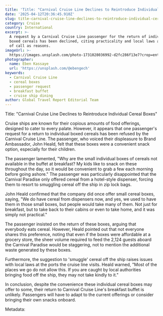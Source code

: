 ```yaml
---
title: 'Title: "Carnival Cruise Line Declines to Reintroduce Individual Cereal Boxes"'
date: '2025-04-12T20:36:45.910Z'
slug: title-carnival-cruise-line-declines-to-reintroduce-individual-cereal-boxes
category: Cruise
country: International
excerpt: >-
  A request by a Carnival Cruise Line passenger for the return of individual
  boxed cereals has been declined, citing practicality and local laws at ports
  of call as reasons.
imageUrl: >-
  https://images.unsplash.com/photo-1731028036992-d2fc286f13e7?crop=entropy&cs=tinysrgb&fit=max&fm=jpg&ixid=M3w3Mzk5OTB8MHwxfHNlYXJjaHwxfHxDYXJuaXZhbCUyMENydWlzZSUyMExpbmV8ZW58MHwwfHx8MTc0NjIzODMzNnww&ixlib=rb-4.0.3&q=80&w=1080
photographer:
  name: Eben Kassaye
  url: 'https://unsplash.com/@ebengech'
keywords:
  - Carnival Cruise Line
  - cereal boxes
  - passenger request
  - breakfast buffet
  - cruise ship dining
author: Global Travel Report Editorial Team
---
```

Title: "Carnival Cruise Line Declines to Reintroduce Individual Cereal Boxes"

Cruise ships are known for their copious amounts of food offerings, designed to cater to every palate. However, it appears that one passenger's request for a return to individual boxed cereals has been refused by the Carnival Cruise Line. The passenger, who voiced their displeasure to Brand Ambassador, John Heald, felt that these boxes were a convenient snack option, especially for their children.

The passenger lamented, "Why are the small individual boxes of cereals not available in the buffet at breakfast? My kids like to snack on these throughout the day, so it would be convenient to grab a few each morning before going ashore." The passenger was particularly disappointed that the Carnival Paradise only offered cereal from a hotel-style dispenser, forcing them to resort to smuggling cereal off the ship in zip lock bags.

John Heald confirmed that the company did once offer small cereal boxes, saying, "We do have cereal from dispensers now, and yes, we used to have them in those small boxes, but people would take many of them. Not just for breakfast, but to take back to their cabins or even to take home, and it was simply not practical."

The passenger insisted on the return of these boxes, arguing that everybody eats cereal. However, Heald pointed out that not everyone shares this preference, noting that even if the boxes were affordable at a grocery store, the sheer volume required to feed the 2,124 guests aboard the Carnival Paradise would be staggering, not to mention the additional waste generated by these boxes.

Furthermore, the suggestion to 'smuggle' cereal off the ship raises issues with local laws at the ports the cruise line visits. Heald warned, "Most of the places we go do not allow this. If you are caught by local authorities bringing food off the ship, they may not take kindly to it."

In conclusion, despite the convenience these individual cereal boxes may offer to some, their return to Carnival Cruise Line's breakfast buffet is unlikely. Passengers will have to adapt to the current offerings or consider bringing their own snacks onboard.

Metadata:
